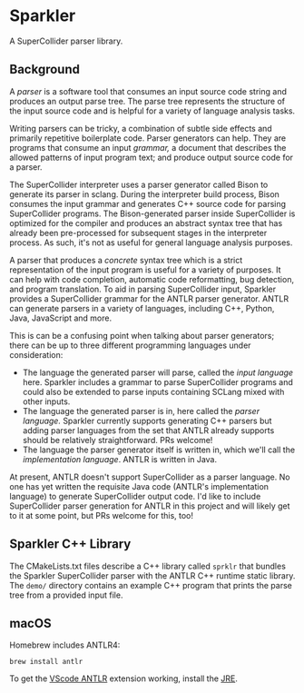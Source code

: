 # Sparkler

A SuperCollider parser library.

## Background

A *parser* is a software tool that consumes an input source code string and produces an output parse tree. The parse
tree represents the structure of the input source code and is helpful for a variety of language analysis tasks.

Writing parsers can be tricky, a combination of subtle side effects and primarily repetitive boilerplate code. Parser
generators can help. They are programs that consume an input *grammar,* a document that describes the allowed patterns
of input program text; and produce output source code for a parser.

The SuperCollider interpreter uses a parser generator called Bison to generate its parser in sclang. During the
interpreter build process, Bison consumes the input grammar and generates C++ source code for parsing SuperCollider
programs. The Bison-generated parser inside SuperCollider is optimized for the compiler and produces an abstract syntax
tree that has already been pre-processed for subsequent stages in the interpreter process. As such, it's not as useful
for general language analysis purposes.

A parser that produces a *concrete* syntax tree which is a strict representation of the input program is useful for a
variety of purposes. It can help with code completion, automatic code reformatting, bug detection, and program
translation. To aid in parsing SuperCollider input, Sparkler provides a SuperCollider grammar for the ANTLR parser
generator. ANTLR can generate parsers in a variety of languages, including C++, Python, Java, JavaScript and more.

This is can be a confusing point when talking about parser generators; there can be up to three different programming
languages under consideration:

* The language the generated parser will parse, called the *input language* here. Sparkler includes a grammar to parse
  SuperCollider programs and could also be extended to parse inputs containing SCLang mixed with other inputs.
* The language the generated parser is in, here called the *parser language.* Sparkler currently supports generating
  C++ parsers but adding parser languages from the set that ANTLR already supports should be relatively
  straightforward. PRs welcome!
* The language the parser generator itself is written in, which we'll call the *implementation language*. ANTLR is
  written in Java.

At present, ANTLR doesn't support SuperCollider as a parser language. No one has yet written the requisite Java code
(ANTLR's implementation language) to generate SuperCollider output code. I'd like to include SuperCollider parser
generation for ANTLR in this project and will likely get to it at some point, but PRs welcome for this, too!

## Sparkler C++ Library

The CMakeLists.txt files describe a C++ library called `sprklr` that bundles the Sparkler SuperCollider parser with the
ANTLR C++ runtime static library. The `demo/` directory contains an example C++ program that prints the parse tree from
a provided input file.

## macOS

Homebrew includes ANTLR4:

`brew install antlr`

To get the [VScode ANTLR](https://github.com/mike-lischke/vscode-antlr4) extension working, install the
[JRE](https://www.java.com/en/download/).
